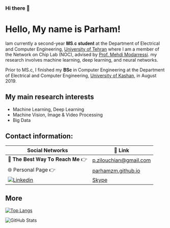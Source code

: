 

<!--
**parhamzm/parhamzm** is a ✨ _special_ ✨ repository because its `README.md` (this file) appears on your GitHub profile.

Here are some ideas to get you started:

- 🔭 I’m currently working on ...
- 🌱 I’m currently learning ...
- 👯 I’m looking to collaborate on ...
- 🤔 I’m looking for help with ...
- 💬 Ask me about ...
- 📫 How to reach me: ...
- 😄 Pronouns: ...
- ⚡ Fun fact: ...
-->

### Hi there 👋
# Hello, My name is Parham!

Iam currently a second-year 𝐌𝐒.𝐜 𝐬𝐭𝐮𝐝𝐞𝐧𝐭 at the Department of Electrical and Computer Engineering, [University of Tehran](https://ut.ac.ir/en) where I am a member of the Network on Chip Lab (NOC), advised by [Prof. Mehdi Modarressi](https://scholar.google.com/citations?user=z7UNzUoAAAAJ&hl=en). my research involves machine learning, deep learning, and neural networks.

Prior to MS.c, I finished my 𝐁𝐒𝐜 in Computer Engineering at the Department of Electrical and Computer Engineering, [University of Kashan](https://kashanu.ac.ir/en), in August 2019. 

<!--
I tried to use my bachelor's to build a solid bedrock for my future research. So in addition to taking many optional graduate-level courses on math and computer science. I spent a year as a Research Assistant at the Computer Networks Laboratory at the Bu-Ali Sina University where I completed my thesis on Evaluating and Improving the LoRa Protocol performance.

-->


## My main research interests
- Machine Learning, Deep Learning
- Machine Vision, Image & Video Processing
- Big Data


<!-- icons without padding -->

[1.2]: http://i.imgur.com/wWzX9uB.png (twitter icon without padding)
[2.2]: http://i.imgur.com/fep1WsG.png (facebook icon without padding)
[3.2]: http://i.imgur.com/VlgBKQ9.png (google plus icon without padding)
[4.2]: http://i.imgur.com/jDRp47c.png (tumblr icon without padding)
[5.2]: http://i.imgur.com/Vvy3Kru.png (dribbble icon without padding)
[6.2]: http://i.imgur.com/9I6NRUm.png (github icon without padding)


## Contact information:

| Social Networks  | 🔗 Link          |
|-----------|--------------------|
| 📧 𝐓𝐡𝐞 𝐁𝐞𝐬𝐭 𝐖𝐚𝐲 𝐓𝐨 𝐑𝐞𝐚𝐜𝐡 𝐌𝐞 👉 | p.zilouchian@gmail.com |
| 🌐 Personal Page 👉 | [parhamzm.github.io](https://parhamzm.github.io/) |
| <img src="{https://img.shields.io/badge/LinkedIn-0077B5?style=for-the-badge&logo=linkedin&logoColor=white}" />[Linkedin](https://www.linkedin.com/in/parhamzm/)  | [Skype](https://join.skype.com/invite/bOQdnE82TBug)  |

## More

[![Top Langs](https://github-readme-stats.vercel.app/api/top-langs/?username=parhamzm&layout=compact)](https://github.com/anuraghazra/github-readme-stats)

<p><img src="https://github-readme-stats.vercel.app/api?username=parhamzm&amp;show_icons=true" alt="GitHub Stats"></p>


<!--
**alikarimi120/alikarimi120** is a ✨ _special_ ✨ repository because its `README.md` (this file) appears on your GitHub profile.
-->
